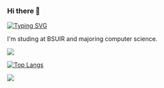 ### Hi there 👋  

[![Typing SVG](https://readme-typing-svg.herokuapp.com?color=%36b723&lines=Computer+science+student)](https://git.io/typing-svg)  

I'm studing at BSUIR and majoring computer science.  

![](https://github-profile-summary-cards.vercel.app/api/cards/profile-details?username=Elizabeth379&theme=dark)

[![Top Langs](https://github-readme-stats.vercel.app/api/top-langs/?username=Elizabeth379&layout=compact)](https://github.com/Elizabeth379/github-readme-stats)

![](https://github-profile-summary-cards.vercel.app/api/cards/stats?username=Elizabeth379&theme=dark)



<!--
**Elizabeth379/Elizabeth379** is a ✨ _special_ ✨ repository because its `README.md` (this file) appears on your GitHub profile.

Here are some ideas to get you started:

- 🔭 I’m currently working on ...
- 🌱 I’m currently learning ...
- 👯 I’m looking to collaborate on ...
- 🤔 I’m looking for help with ...
- 💬 Ask me about ...
- 📫 How to reach me: ...
- 😄 Pronouns: ...
- ⚡ Fun fact: ...
-->
